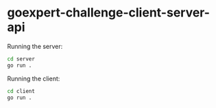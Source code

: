 # goexpert-challenge-client-server-api

Running the server:

```bash
cd server
go run .
```
Running the client:

```bash
cd client
go run .
```
